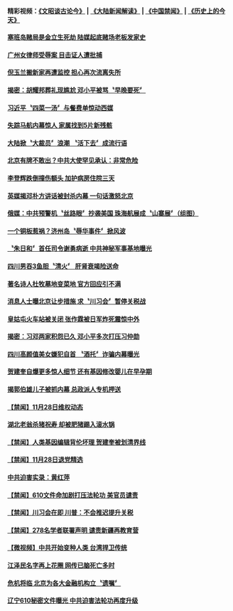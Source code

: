 #### 精彩视频：[《文昭谈古论今》](https://github.com/gfw-breaker/wenzhao/blob/master/README.md?t=11291531) | [《大陆新闻解读》](https://github.com/gfw-breaker/ntdtv-comedy/blob/master/README.md?t=11291531) | [《中国禁闻》](https://github.com/gfw-breaker/ntdtv-news/blob/master/README.md?t=11291531) | [《历史上的今天》](https://github.com/gfw-breaker/today-in-history/blob/master/README.md?t=11291531) 

#### [塞班岛赌局是金立生死劫 陆媒起底赌场老板发家史](../pages/news204/a1401244.md?t=11291531) 

#### [广州女律师受辱案 目击证人遭批捕](../pages/news204/a1401295.md?t=11291531) 

#### [倪玉兰搬新家再遭监控 担心再次流离失所](../pages/news204/a1401294.md?t=11291531) 


#### [揭密：胡耀邦葬礼现尴尬 邓小平被骂〝早晚要死〞](../pages/news204/a1400067.md?t=11291531) 

#### [习近平〝四菜一汤〞与餐费单惊动西媒](../pages/news204/a1401271.md?t=11291531) 

#### [失踪马航内幕惊人 家属找到5片新残骸](../pages/news204/a1401292.md?t=11291531) 

#### [大陆掀〝大裁员〞浪潮 〝活下去〞成流行语](../pages/news204/a1401290.md?t=11291531) 

#### [北京有牌不敢出？中共大使罕见承认：非常危险](../pages/news204/a1401108.md?t=11291531) 

#### [李登辉跌倒撞伤额头 加护病房住院三天](../pages/news204/a1401281.md?t=11291531) 

#### [英媒揭邓朴方讲话被封杀内幕  一句话激怒北京](../pages/news204/a1401060.md?t=11291531) 

#### [俄媒：中共预警机〝丝路眼〞抄袭美国 珠海航展成〝山寨展〞（组图）](../pages/news204/a1401276.md?t=11291531) 

#### [一个铜板惹祸？济州岛〝辱华事件〞掀风波](../pages/news204/a1401247.md?t=11291531) 

#### [〝朱日和〞首任司令谢勇病逝  中共神秘军事基地曝光](../pages/news204/a1401263.md?t=11291531) 

#### [四川男吞3鱼胆〝清火〞 肝肾衰竭险送命](../pages/news204/a1401269.md?t=11291531) 

#### [著名诗人杜牧墓地变菜地 官方回应引不满](../pages/news204/a1401264.md?t=11291531) 

#### [消息人士曝北京让步措施 求〝川习会〞暂停关税战](../pages/news204/a1401233.md?t=11291531) 

#### [皇姑屯火车站被关闭 张作霖被日军炸死震惊中外](../pages/news204/a1401238.md?t=11291531) 


#### [揭密：习邓两家积怨已久 邓小平多次打压习仲勋](../pages/news204/a1401086.md?t=11291531) 

#### [四川高颜值美女嫌犯自首 〝酒托〞诈骗内幕曝光](../pages/news204/a1401219.md?t=11291531) 

#### [贺建奎自爆更多惊人细节  还有基因修改婴儿在早孕期](../pages/news204/a1401173.md?t=11291531) 

#### [揭郭伯雄儿子被抓内幕 总政派人专机押送](../pages/news204/a1401138.md?t=11291531) 

#### [【禁闻】11月28日维权动态](../pages/news204/a1401220.md?t=11291531) 

#### [湖北老翁杀猪祝寿 却被肥猪踢入滚水锅](../pages/news204/a1401137.md?t=11291531) 

#### [【禁闻】人类基因编辑背伦坏理 贺建奎被划清界线](../pages/news204/a1401208.md?t=11291531) 

#### [【禁闻】11月28日退党精选](../pages/news204/a1401207.md?t=11291531) 

#### [中共迫害实录：黄红萍](../pages/news204/a1401205.md?t=11291531) 

#### [【禁闻】610文件命加剧打压法轮功 美官员谴责](../pages/news204/a1401200.md?t=11291531) 

#### [【禁闻】川习会在即 川普：不会推迟提升关税](../pages/news204/a1401195.md?t=11291531) 

#### [【禁闻】278名学者联署声明 谴责新疆再教育营](../pages/news204/a1401192.md?t=11291531) 

#### [【微视频】中共开始变种人类 台湾捍卫传统](../pages/news204/a1401191.md?t=11291531) 

#### [江泽民名字再上花圈 网传已脑死亡多时](../pages/news204/a1400975.md?t=11291531) 

#### [危机将临 北京为各大金融机构立〝遗嘱〞](../pages/news204/a1401184.md?t=11291531) 

#### [辽宁610秘密文件曝光 中共迫害法轮功再度升级](../pages/news204/a1401175.md?t=11291531) 


